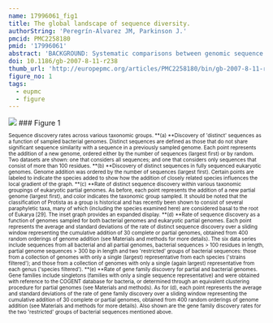 ```yaml
---
name: 17996061_fig1
title: The global landscape of sequence diversity.
authorString: 'Peregrín-Alvarez JM, Parkinson J.'
pmcid: PMC2258180
pmid: '17996061'
abstract: 'BACKGROUND: Systematic comparisons between genomic sequence datasets have revealed a wide spectrum of sequence specificity from sequences that are highly conserved to those that are specific to individual species. Due to the limited number of fully sequenced eukaryotic genomes, analyses of this spectrum have largely focused on prokaryotes. Combining existing genomic datasets with the partial genomes of 193 eukaryotes derived from collections of expressed sequence tags, we performed a quantitative analysis of the sequence specificity spectrum to provide a global view of the origins and extent of sequence diversity across the three domains of life. RESULTS: Comparisons with prokaryotic datasets reveal a greater genetic diversity within eukaryotes that may be related to differences in modes of genetic inheritance. Mapping this diversity within a phylogenetic framework revealed that the majority of sequences are either highly conserved or specific to the species or taxon from which they derive. Between these two extremes, several evolutionary landmarks consisting of large numbers of sequences conserved within specific taxonomic groups were identified. For example, 8% of sequences derived from metazoan species are specific and conserved within the metazoan lineage. Many of these sequences likely mediate metazoan specific functions, such as cell-cell communication and differentiation. CONCLUSION: Through the use of partial genome datasets, this study provides a unique perspective of sequence conservation across the three domains of life. The provision of taxon restricted sequences should prove valuable for future computational and biochemical analyses aimed at understanding evolutionary and functional relationships.'
doi: 10.1186/gb-2007-8-11-r238
thumb_url: 'http://europepmc.org/articles/PMC2258180/bin/gb-2007-8-11-r238-1.gif'
figure_no: 1
tags:
  - eupmc
  - figure
---
```

<img src='http://europepmc.org/articles/PMC2258180/bin/gb-2007-8-11-r238-1.jpg' style='max-height: 300px'>
### Figure 1
<p style='font-size: 10px;'>Sequence discovery rates across various taxonomic groups. **(a) **Discovery of 'distinct' sequences as a function of sampled bacterial genomes. Distinct sequences are defined as those that do not share significant sequence similarity with a sequence in a previously sampled genome. Each point represents the addition of a new genome, ordered either by the number of sequences (largest first) or by random. Two datasets are shown: one that considers all sequences; and one that considers only sequences that consist of more than 100 residues. **(b) **Discovery of distinct sequences in fully sequenced eukaryotic genomes. Genome addition was ordered by the number of sequences (largest first). Certain points are labeled to indicate the species added to show how the addition of closely related species influences the local gradient of the graph. **(c) **Rate of distinct sequence discovery within various taxonomic groupings of eukaryotic partial genomes. As before, each point represents the addition of a new partial genome (largest first), and color indicates the taxonomic group sampled. It should be noted that the classification of Protista as a group is historical and has recently been shown to consist of several paraphyletic taxa, many of which (including the species examined here) are considered basal to the root of Eukarya [29]. The inset graph provides an expanded display. **(d) **Rate of sequence discovery as a function of genomes sampled for both bacterial genomes and eukaryotic partial genomes. Each point represents the average and standard deviations of the rate of distinct sequence discovery over a sliding window representing the cumulative addition of 30 complete or partial genomes, obtained from 400 random orderings of genome addition (see Materials and methods for more details). The six data series include sequences from all bacterial and all partial genomes, bacterial sequences &gt; 100 residues in length, partial genome sequences &gt; 300 bp in length and two 'restricted' groups of bacterial sequences: those from a collection of genomes with only a single (largest) representative from each species ('strains filtered'); and those from a collection of genomes with only a single (again largest) representative from each genus ('species filtered'). **(e) **Rate of gene family discovery for partial and bacterial genomes. Gene families include singletons (families with only a single sequence representative) and were obtained with reference to the COGENT database for bacteria, or determined through an equivalent clustering procedure for partial genomes (see Materials and methods). As for (d), each point represents the average and standard deviations of the rate of gene family discovery over a sliding window representing the cumulative addition of 30 complete or partial genomes, obtained from 400 random orderings of genome addition (see Materials and methods for more details). Also shown are the gene family discovery rates for the two 'restricted' groups of bacterial sequences mentioned above.</p>